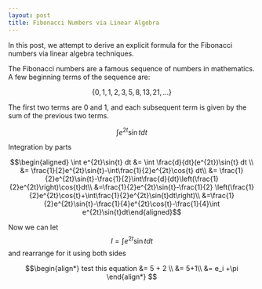 ```yaml
---
layout: post
title: Fibonacci Numbers via Linear Algebra
---
```


In this post, we attempt to derive an explicit formula for the Fibonacci numbers via linear algebra techniques.

The Fibonacci numbers are a famous sequence of numbers in mathematics. A few beginning terms of the sequence are:

$$
\left\lbrace 0, 1, 1, 2, 3, 5, 8, 13, 21, ...\right\rbrace 
$$

The first two terms are 0 and 1, and each subsequent term is given by the sum of the previous two terms. 

$$\int e^{2t}\sin{t} dt$$

Integration by parts

$$\begin{aligned}
\int e^{2t}\sin{t} dt 
&= \int \frac{d}{dt}(e^{2t})\sin{t} dt \\
&= \frac{1}{2}e^{2t}\sin{t}-\int\frac{1}{2}e^{2t}\cos{t} dt\\
&= \frac{1}{2}e^{2t}\sin{t}-\frac{1}{2}\int\frac{d}{dt}\left(\frac{1}{2}e^{2t}\right)\cos{t}dt\\
&=\frac{1}{2}e^{2t}\sin{t}-\frac{1}{2} \left(\frac{1}{2}e^{2t}\cos{t}+\int\frac{1}{2}e^{2t}\sin{t}dt\right)\\
&=\frac{1}{2}e^{2t}\sin{t}-\frac{1}{4}e^{2t}\cos{t}-\frac{1}{4}\int e^{2t}\sin{t}dt\end{aligned}$$

Now we can let $$I=\int e^{2t}\sin{t} dt$$ and rearrange for it using
both sides


$$\begin{align*}
test this equation &=
5 + 2 \\
&= 5+1\\
&= e_i +\pi
\end{align*}
$$
